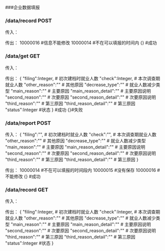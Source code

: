 ###企业数据填报

### /data/record POST

传入：

传出：
10000016  #信息不能修改
10000014  #不在可以填报的时间内
{}  #成功

### /data/get GET

传入：

传出：
{
    "filing":Integer,  # 初次建档时就业人数
    "check":Integer,  # 本次调查期就业人数
    "other_reason":""  # 其他原因
    "decrease_type":""  # 就业人数减少类型
    "main_reason":""  # 主要原因
    "main_reason_detail":""  # 主要原因说明
    "second_reason":""   # 次要原因
    "second_reason_detail":""  # 次要原因说明
    "third_reason":""  # 第三原因
    "third_reason_detail":""  # 第三原因
    "status":Integer #状态
}    #成功
{}#失败

### /data/report POST

传入：
{
    "filing":"",  # 初次建档时就业人数
    "check":"",  # 本次调查期就业人数
    "other_reason":""  # 其他原因
    "decrease_type":""  # 就业人数减少类型
    "main_reason":""  # 主要原因
    "main_reason_detail":""  # 主要原因说明
    "second_reason":""   # 次要原因
    "second_reason_detail":""  # 次要原因说明
    "third_reason":""  # 第三原因
    "third_reason_detail":""  # 第三原因
}

传出：
10000014 #不在可以填报的时间段内
10000015 #没有保存
10000016 #不能修改
{} #成功

### /data/record GET
传入：

传出：
{
    "filing":Integer,  # 初次建档时就业人数
    "check":Integer,  # 本次调查期就业人数
    "other_reason":""  # 其他原因
    "decrease_type":""  # 就业人数减少类型
    "main_reason":""  # 主要原因
    "main_reason_detail":""  # 主要原因说明
    "second_reason":""   # 次要原因
    "second_reason_detail":""  # 次要原因说明
    "third_reason":""  # 第三原因
    "third_reason_detail":""  # 第三原因
    "status":Integer #状态
}
